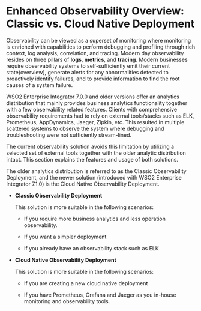 # Enhanced Observability Overview: Classic vs. Cloud Native Deployment

Observability can be viewed as a superset of monitoring where monitoring is enriched with capabilities to perform debugging and profiling through rich context, log analysis, correlation, and tracing. Modern day observability resides on three pillars of **logs**, **metrics**, and **tracing**. Modern businesses require observability systems to self-sufficiently emit their current state(overview), generate alerts for any abnormalities detected to proactively identify failures, and to provide information to find the root causes of a system failure.

WSO2 Enterprise Integrator 7.0.0 and older versions offer an analytics distribution that mainly provides business analytics functionality together with a few observability related features. Clients with comprehensive observability requirements had to rely on external tools/stacks such as ELK, Prometheus, AppDynamics, Jaeger, Zipkin, etc. This resulted in multiple scattered systems to observe the system where debugging and troubleshooting were not  sufficiently stream-lined.

The current observability solution avoids this limitation by utilizing a selected set of external tools together with the older analytic distribution intact. This section explains the features and usage of both solutions. 

The older analytics distribution is referred to as the Classic Observability Deployment, and the newer solution (introduced with WSO2 Enterprise Integrator 7.1.0) is the Cloud Native Observability Deployment.

- **Classic Observability Deployment**

    This solution is more suitable in the following scenarios:
    
    - If you require more business analytics and less operation observability.
    
    - If you want a simpler deployment
    
    - If you already have an observability stack such as ELK

- **Cloud Native Observability Deployment**

    This solution is more suitable in the following scenarios:

    - If you are creating a new cloud native deployment
    
    - If you have Prometheus, Grafana and Jaeger as you in-house monitoring and observability tools.
    



